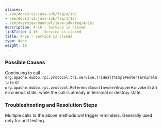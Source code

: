 ```yaml
---
aliases:
- /en/docs3-v2/java-sdk/faq/4/16/
- /en/docs3-v2/java-sdk/faq/4/16/
- /en/overview/mannual/java-sdk/faq/4/16/
description: 4-16 - Service is closed
linkTitle: 4-16 - Service is closed
title: 4-16 - Service is closed
type: docs
weight: 16
---
```







### Possible Causes

Continuing to call `org.apache.dubbo.rpc.protocol.tri.service.TriHealthImpl#enterTerminalState` or `org.apache.dubbo.rpc.protocol.ReferenceCountInvokerWrapper#invoke` in an erroneous state, while the call is already in terminal or destroy state.

### Troubleshooting and Resolution Steps

Multiple calls to the above methods will trigger reminders. Generally used only for unit testing.

